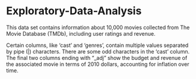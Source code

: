 # Exploratory-Data-Analysis

This data set contains information about 10,000 movies collected from The Movie Database (TMDb), including user ratings and revenue.

Certain columns, like ‘cast’ and ‘genres’, contain multiple values separated by pipe (|) characters.
There are some odd characters in the ‘cast’ column.
The final two columns ending with “_adj” show the budget and revenue of the associated movie in terms of 2010 dollars, accounting for inflation over time.
